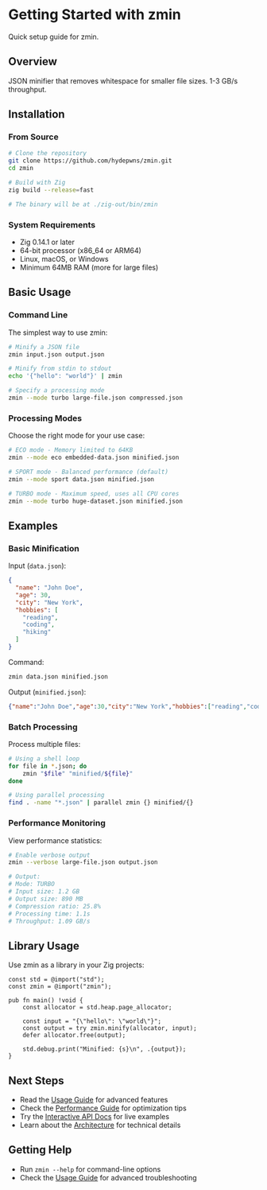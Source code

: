 # Getting Started with zmin

Quick setup guide for zmin.

## Overview

JSON minifier that removes whitespace for smaller file sizes. 1-3 GB/s throughput.

## Installation

### From Source

```bash
# Clone the repository
git clone https://github.com/hydepwns/zmin.git
cd zmin

# Build with Zig
zig build --release=fast

# The binary will be at ./zig-out/bin/zmin
```

### System Requirements

- Zig 0.14.1 or later
- 64-bit processor (x86_64 or ARM64)
- Linux, macOS, or Windows
- Minimum 64MB RAM (more for large files)

## Basic Usage

### Command Line

The simplest way to use zmin:

```bash
# Minify a JSON file
zmin input.json output.json

# Minify from stdin to stdout
echo '{"hello": "world"}' | zmin

# Specify a processing mode
zmin --mode turbo large-file.json compressed.json
```

### Processing Modes

Choose the right mode for your use case:

```bash
# ECO mode - Memory limited to 64KB
zmin --mode eco embedded-data.json minified.json

# SPORT mode - Balanced performance (default)
zmin --mode sport data.json minified.json

# TURBO mode - Maximum speed, uses all CPU cores
zmin --mode turbo huge-dataset.json minified.json
```

## Examples

### Basic Minification

Input (`data.json`):

```json
{
  "name": "John Doe",
  "age": 30,
  "city": "New York",
  "hobbies": [
    "reading",
    "coding",
    "hiking"
  ]
}
```

Command:

```bash
zmin data.json minified.json
```

Output (`minified.json`):

```json
{"name":"John Doe","age":30,"city":"New York","hobbies":["reading","coding","hiking"]}
```

### Batch Processing

Process multiple files:

```bash
# Using a shell loop
for file in *.json; do
    zmin "$file" "minified/${file}"
done

# Using parallel processing
find . -name "*.json" | parallel zmin {} minified/{}
```

### Performance Monitoring

View performance statistics:

```bash
# Enable verbose output
zmin --verbose large-file.json output.json

# Output:
# Mode: TURBO
# Input size: 1.2 GB
# Output size: 890 MB
# Compression ratio: 25.8%
# Processing time: 1.1s
# Throughput: 1.09 GB/s
```

## Library Usage

Use zmin as a library in your Zig projects:

```zig
const std = @import("std");
const zmin = @import("zmin");

pub fn main() !void {
    const allocator = std.heap.page_allocator;

    const input = "{\"hello\": \"world\"}";
    const output = try zmin.minify(allocator, input);
    defer allocator.free(output);

    std.debug.print("Minified: {s}\n", .{output});
}
```

## Next Steps

- Read the [Usage Guide](usage.md) for advanced features
- Check the [Performance Guide](performance.md) for optimization tips
- Try the [Interactive API Docs](https://zmin.droo.foo/) for live examples
- Learn about the [Architecture](performance.md#technical-implementation) for technical details

## Getting Help

- Run `zmin --help` for command-line options
- Check the [Usage Guide](usage.md) for advanced troubleshooting
